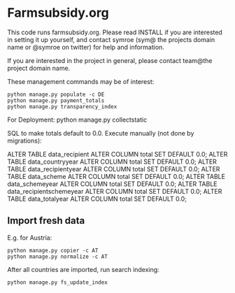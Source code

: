 # Farmsubsidy.org

This code runs farmsubsidy.org.  Please read INSTALL if you are interested in setting it up yourself, and contact symroe (sym@ the projects domain name or @symroe on twitter) for help and information.

If you are interested in the project in general, please contact team@the project domain name.


These management commands may be of interest:

    python manage.py populate -c DE
    python manage.py payment_totals
    python manage.py transparency_index


For Deployment:
python manage.py collectstatic

SQL to make totals default to 0.0. Execute manually (not done by migrations):

ALTER TABLE data_recipient ALTER COLUMN total SET DEFAULT 0.0;
ALTER TABLE data_countryyear ALTER COLUMN total SET DEFAULT 0.0;
ALTER TABLE data_recipientyear ALTER COLUMN total SET DEFAULT 0.0;
ALTER TABLE data_scheme ALTER COLUMN total SET DEFAULT 0.0;
ALTER TABLE data_schemeyear ALTER COLUMN total SET DEFAULT 0.0;
ALTER TABLE data_recipientschemeyear ALTER COLUMN total SET DEFAULT 0.0;
ALTER TABLE data_totalyear ALTER COLUMN total SET DEFAULT 0.0;

## Import fresh data

E.g. for Austria:

    python manage.py copier -c AT
    python manage.py normalize -c AT

After all countries are imported, run search indexing:

    python manage.py fs_update_index

